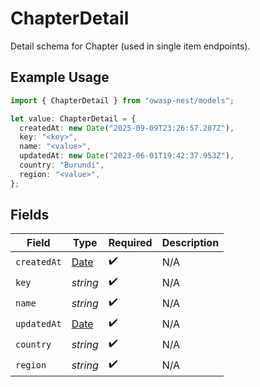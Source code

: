 # ChapterDetail

Detail schema for Chapter (used in single item endpoints).

## Example Usage

```typescript
import { ChapterDetail } from "owasp-nest/models";

let value: ChapterDetail = {
  createdAt: new Date("2025-09-09T23:26:57.287Z"),
  key: "<key>",
  name: "<value>",
  updatedAt: new Date("2023-06-01T19:42:37.953Z"),
  country: "Burundi",
  region: "<value>",
};
```

## Fields

| Field                                                                                         | Type                                                                                          | Required                                                                                      | Description                                                                                   |
| --------------------------------------------------------------------------------------------- | --------------------------------------------------------------------------------------------- | --------------------------------------------------------------------------------------------- | --------------------------------------------------------------------------------------------- |
| `createdAt`                                                                                   | [Date](https://developer.mozilla.org/en-US/docs/Web/JavaScript/Reference/Global_Objects/Date) | :heavy_check_mark:                                                                            | N/A                                                                                           |
| `key`                                                                                         | *string*                                                                                      | :heavy_check_mark:                                                                            | N/A                                                                                           |
| `name`                                                                                        | *string*                                                                                      | :heavy_check_mark:                                                                            | N/A                                                                                           |
| `updatedAt`                                                                                   | [Date](https://developer.mozilla.org/en-US/docs/Web/JavaScript/Reference/Global_Objects/Date) | :heavy_check_mark:                                                                            | N/A                                                                                           |
| `country`                                                                                     | *string*                                                                                      | :heavy_check_mark:                                                                            | N/A                                                                                           |
| `region`                                                                                      | *string*                                                                                      | :heavy_check_mark:                                                                            | N/A                                                                                           |